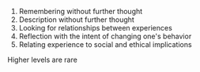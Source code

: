  1) Remembering without further thought
 2) Description without further thought
 3) Looking for relationships between experiences
 4) Reflection with the intent of changing one's behavior
 5) Relating experience to social and ethical implications

Higher levels are rare

